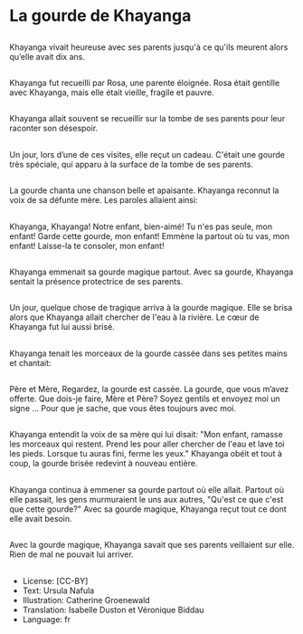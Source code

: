 # La gourde de Khayanga

##
Khayanga vivait heureuse avec ses
parents jusqu'à ce qu'ils meurent
alors qu’elle avait dix ans.

##
Khayanga fut recueilli par Rosa, une
parente éloignée. Rosa était gentille
avec Khayanga, mais elle était
vieille, fragile et pauvre.

##
Khayanga allait souvent se recueillir
sur la tombe de ses parents pour
leur raconter son désespoir.

##
Un jour, lors d’une de ces visites,
elle reçut un cadeau. C'était une
gourde très spéciale, qui apparu à
la surface de la tombe de ses
parents.

##
La gourde chanta une chanson belle
et apaisante. Khayanga reconnut la
voix de sa défunte mère.
Les paroles allaient ainsi:

##
Khayanga, Khayanga!
Notre enfant, bien-aimé!
Tu n'es pas seule, mon enfant!
Garde cette gourde, mon enfant!
Emmène la partout où tu vas, mon enfant!
Laisse-la te consoler, mon enfant!

##
Khayanga emmenait sa gourde
magique partout.
Avec sa gourde, Khayanga sentait la
présence protectrice de ses
parents.

##
Un jour, quelque chose de tragique
arriva à la gourde magique. Elle se
brisa alors que Khayanga allait
chercher de l'eau à la rivière.
Le cœur de Khayanga fut lui aussi
brisé.

##
Khayanga tenait les morceaux de la
gourde cassée dans ses petites
mains et chantait:

##
Père et Mère,
Regardez, la gourde est cassée.
La gourde, que vous m’avez offerte.
Que dois-je faire, Mère et Père?
Soyez gentils et envoyez moi un signe ...
Pour que je sache, que vous êtes toujours avec moi.

##
Khayanga entendit la voix de sa
mère qui lui disait:
"Mon enfant, ramasse les morceaux
qui restent. Prend les pour aller
chercher de l'eau et lave toi les
pieds. Lorsque tu auras fini, ferme
les yeux."
Khayanga obéit et tout à coup, la
gourde brisée redevint à nouveau
entière.

##
Khayanga continua à emmener sa
gourde partout où elle allait.
Partout où elle passait, les gens
murmuraient le uns aux autres,
"Qu'est ce que c'est que cette
gourde?"
Avec sa gourde magique, Khayanga
reçut tout ce dont elle avait besoin.

##
Avec la gourde magique, Khayanga
savait que ses parents veillaient sur
elle.
Rien de mal ne pouvait lui arriver.

##
* License: [CC-BY]
* Text: Ursula Nafula
* Illustration: Catherine Groenewald
* Translation: Isabelle Duston et Véronique Biddau
* Language: fr
